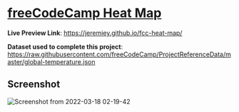 # [freeCodeCamp Heat Map](https://www.freecodecamp.org/learn/data-visualization/data-visualization-projects/visualize-data-with-a-heat-map)

**Live Preview Link**: <https://jeremiey.github.io/fcc-heat-map/>

**Dataset used to complete this project**: <https://raw.githubusercontent.com/freeCodeCamp/ProjectReferenceData/master/global-temperature.json>

## Screenshot

![Screenshot from 2022-03-18 02-19-42](https://user-images.githubusercontent.com/87664239/158919403-7d1aa766-0979-4c4b-b05c-0e5fc4666858.png)
